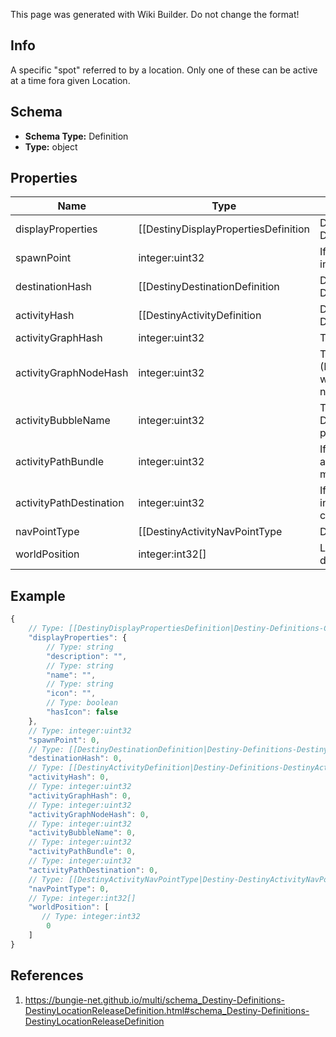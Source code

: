 <span class="wiki-builder">This page was generated with Wiki Builder. Do not change the format!</span>

## Info
A specific &quot;spot&quot; referred to by a location.  Only one of these can be active at a time fora given Location.

## Schema
* **Schema Type:** Definition
* **Type:** object

## Properties
Name | Type | Description
---- | ---- | -----------
displayProperties | [[DestinyDisplayPropertiesDefinition|Destiny-Definitions-Common-DestinyDisplayPropertiesDefinition]]:Definition | Sadly, these don't appear to be populated anymore (ever?)
spawnPoint | integer:uint32 | If we had map information, this spawnPoint would be interesting.  But sadly, we don't have that info.
destinationHash | [[DestinyDestinationDefinition|Destiny-Definitions-DestinyDestinationDefinition]]:ManifestDefinition:integer:uint32 | The Destination being pointed to by this location.
activityHash | [[DestinyActivityDefinition|Destiny-Definitions-DestinyActivityDefinition]]:ManifestDefinition:integer:uint32 | The Activity being pointed to by this location.
activityGraphHash | integer:uint32 | The Activity Graph being pointed to by this location.
activityGraphNodeHash | integer:uint32 | The Activity Graph Node being pointed to by this location.  (Remember thatActivity Graph Node hashes are only unique within an Activity Graph: so use the combinationto find the node being spoken of)
activityBubbleName | integer:uint32 | The Activity Bubble within the Destination.  Look this up in the DestinyDestinationDefinition'sbubbles and bubbleSettings properties.
activityPathBundle | integer:uint32 | If we had map information, this would tell us something cool about the path this location wantsyou to take.  I wish we had map information.
activityPathDestination | integer:uint32 | If we had map information, this would tell us about path information related to destinationon the map.  Sad.  Maybe you can do something cool with it.  Go to town man.
navPointType | [[DestinyActivityNavPointType|Destiny-DestinyActivityNavPointType]]:Enum | The type of Nav Point that this represents.  See the enumeration for more info.
worldPosition | integer:int32[] | Looks like it should be the position on the map, but sadly it does not look populated... yet?

## Example
```javascript
{
    // Type: [[DestinyDisplayPropertiesDefinition|Destiny-Definitions-Common-DestinyDisplayPropertiesDefinition]]:Definition
    "displayProperties": {
        // Type: string
        "description": "",
        // Type: string
        "name": "",
        // Type: string
        "icon": "",
        // Type: boolean
        "hasIcon": false
    },
    // Type: integer:uint32
    "spawnPoint": 0,
    // Type: [[DestinyDestinationDefinition|Destiny-Definitions-DestinyDestinationDefinition]]:ManifestDefinition:integer:uint32
    "destinationHash": 0,
    // Type: [[DestinyActivityDefinition|Destiny-Definitions-DestinyActivityDefinition]]:ManifestDefinition:integer:uint32
    "activityHash": 0,
    // Type: integer:uint32
    "activityGraphHash": 0,
    // Type: integer:uint32
    "activityGraphNodeHash": 0,
    // Type: integer:uint32
    "activityBubbleName": 0,
    // Type: integer:uint32
    "activityPathBundle": 0,
    // Type: integer:uint32
    "activityPathDestination": 0,
    // Type: [[DestinyActivityNavPointType|Destiny-DestinyActivityNavPointType]]:Enum
    "navPointType": 0,
    // Type: integer:int32[]
    "worldPosition": [
       // Type: integer:int32
        0
    ]
}

```

## References
1. https://bungie-net.github.io/multi/schema_Destiny-Definitions-DestinyLocationReleaseDefinition.html#schema_Destiny-Definitions-DestinyLocationReleaseDefinition
